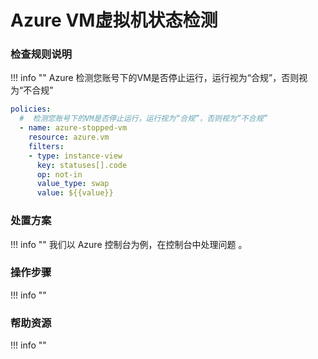 # Azure VM虚拟机状态检测


### 检查规则说明
!!! info ""
    Azure  检测您账号下的VM是否停止运行，运行视为“合规”，否则视为“不合规”
    
  ```YAML
  policies:
    #  检测您账号下的VM是否停止运行，运行视为“合规”，否则视为“不合规”
    - name: azure-stopped-vm
      resource: azure.vm
      filters:
      - type: instance-view
        key: statuses[].code
        op: not-in
        value_type: swap
        value: ${{value}}
  ```

    
### 处置方案
!!! info ""
    我们以 Azure 控制台为例，在控制台中处理问题 。


### 操作步骤
!!! info ""




### 帮助资源
!!! info ""
    